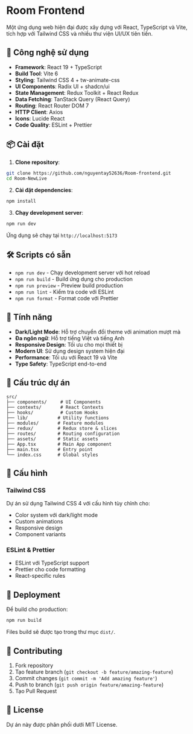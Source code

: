 # Room Frontend

Một ứng dụng web hiện đại được xây dựng với React, TypeScript và Vite, tích hợp với Tailwind CSS và nhiều thư viện UI/UX tiên tiến.

## 🚀 Công nghệ sử dụng

- **Framework**: React 19 + TypeScript
- **Build Tool**: Vite 6
- **Styling**: Tailwind CSS 4 + tw-animate-css
- **UI Components**: Radix UI + shadcn/ui
- **State Management**: Redux Toolkit + React Redux
- **Data Fetching**: TanStack Query (React Query)
- **Routing**: React Router DOM 7
- **HTTP Client**: Axios
- **Icons**: Lucide React
- **Code Quality**: ESLint + Prettier

## 📦 Cài đặt

1. **Clone repository**:
```bash
git clone https://github.com/nguyentay52636/Room-frontend.git
cd Room-NewLive
```

2. **Cài đặt dependencies**:
```bash
npm install
```

3. **Chạy development server**:
```bash
npm run dev
```

Ứng dụng sẽ chạy tại `http://localhost:5173`

## 🛠️ Scripts có sẵn

- `npm run dev` - Chạy development server với hot reload
- `npm run build` - Build ứng dụng cho production
- `npm run preview` - Preview build production
- `npm run lint` - Kiểm tra code với ESLint
- `npm run format` - Format code với Prettier

## 🎨 Tính năng

- **Dark/Light Mode**: Hỗ trợ chuyển đổi theme với animation mượt mà
- **Đa ngôn ngữ**: Hỗ trợ tiếng Việt và tiếng Anh
- **Responsive Design**: Tối ưu cho mọi thiết bị
- **Modern UI**: Sử dụng design system hiện đại
- **Performance**: Tối ưu với React 19 và Vite
- **Type Safety**: TypeScript end-to-end

## 📁 Cấu trúc dự án

```
src/
├── components/     # UI Components
├── contexts/       # React Contexts
├── hooks/          # Custom Hooks
├── lib/           # Utility functions
├── modules/       # Feature modules
├── redux/         # Redux store & slices
├── routes/        # Routing configuration
├── assets/        # Static assets
├── App.tsx        # Main App component
├── main.tsx       # Entry point
└── index.css      # Global styles
```

## 🔧 Cấu hình

### Tailwind CSS
Dự án sử dụng Tailwind CSS 4 với cấu hình tùy chỉnh cho:
- Color system với dark/light mode
- Custom animations
- Responsive design
- Component variants

### ESLint & Prettier
- ESLint với TypeScript support
- Prettier cho code formatting
- React-specific rules

## 🚀 Deployment

Để build cho production:
```bash
npm run build
```

Files build sẽ được tạo trong thư mục `dist/`.

## 📝 Contributing

1. Fork repository
2. Tạo feature branch (`git checkout -b feature/amazing-feature`)
3. Commit changes (`git commit -m 'Add amazing feature'`)
4. Push to branch (`git push origin feature/amazing-feature`)
5. Tạo Pull Request

## 📄 License

Dự án này được phân phối dưới MIT License.
